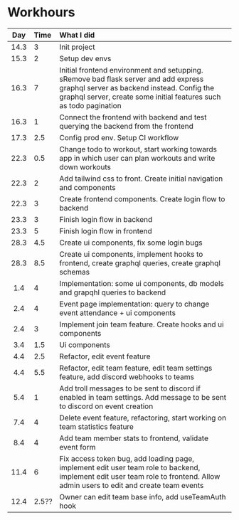 # Workhours

| Day  | Time  | What I did                                                                                                                                                                                              |
| :--: | :---- | :------------------------------------------------------------------------------------------------------------------------------------------------------------------------------------------------------ |
| 14.3 | 3     | Init project                                                                                                                                                                                            |
| 15.3 | 2     | Setup dev envs                                                                                                                                                                                          |
| 16.3 | 7     | Initial frontend environment and setupping. sRemove bad flask server and add express graphql server as backend instead. Config the graphql server, create some initial features such as todo pagination |
| 16.3 | 1     | Connect the frontend with backend and test querying the backend from the frontend                                                                                                                       |
| 17.3 | 2.5   | Config prod env. Setup CI workflow                                                                                                                                                                      |
| 22.3 | 0.5   | Change todo to workout, start working towards app in which user can plan workouts and write down workouts                                                                                               |
| 22.3 | 2     | Add tailwind css to front. Create initial navigation and components                                                                                                                                     |
| 22.3 | 3     | Create frontend components. Create login flow to backend                                                                                                                                                |
| 23.3 | 3     | Finish login flow in backend                                                                                                                                                                            |
| 23.3 | 5     | Finish login flow in frontend                                                                                                                                                                           |
| 28.3 | 4.5   | Create ui components, fix some login bugs                                                                                                                                                               |
| 28.3 | 8.5   | Create ui components, implement hooks to frontend, create graphql queries, create graphql schemas                                                                                                       |
| 1.4  | 4     | Implementation: some ui components, db models and grapqhl queries to backend                                                                                                                            |
| 2.4  | 4     | Event page implementation: query to change event attendance + ui components                                                                                                                             |
| 2.4  | 3     | Implement join team feature. Create hooks and ui components                                                                                                                                             |
| 3.4  | 1.5   | Ui components                                                                                                                                                                                           |
| 4.4  | 2.5   | Refactor, edit event feature                                                                                                                                                                            |
| 4.4  | 5.5   | Refactor, edit team feature, edit team settings feature, add discord webhooks to teams                                                                                                                  |
| 5.4  | 1     | Add troll messages to be sent to discord if enabled in team settings. Add message to be sent to discord on event creation                                                                               |
| 7.4  | 4     | Delete event feature, refactoring, start working on team statistics feature                                                                                                                             |
| 8.4  | 4     | Add team member stats to frontend, validate event form                                                                                                                                                  |
| 11.4 | 6     | Fix access token bug, add loading page, implement edit user team role to backend, implement edit user team role to frontend. Allow admin users to edit and create team events                           |
| 12.4 | 2.5?? | Owner can edit team base info, add useTeamAuth hook                                                                                                                                                     |
